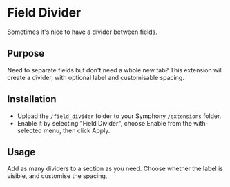 # Field Divider

Sometimes it's nice to have a divider between fields.

## Purpose

Need to separate fields but don't need a whole new tab? This extension will create a divider, with optional label and customisable spacing.

## Installation

- Upload the `/field_divider` folder to your Symphony `/extensions` folder.
- Enable it by selecting "Field Divider", choose Enable from the with-selected menu, then click Apply.

## Usage

Add as many dividers to a section as you need. Choose whether the label is visible, and customise the spacing.
